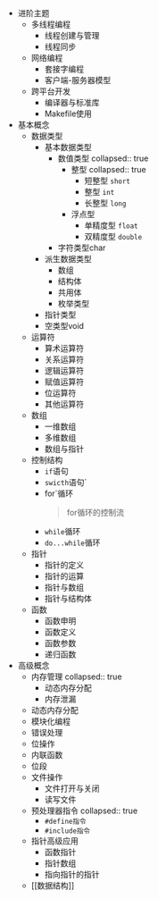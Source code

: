 - 进阶主题
	- 多线程编程
		- 线程创建与管理
		- 线程同步
	- 网络编程
		- 套接字编程
		- 客户端-服务器模型
	- 跨平台开发
		- 编译器与标准库
		- Makefile使用
- 基本概念
	- 数据类型
		- 基本数据类型
			- 数值类型
			  collapsed:: true
				- 整型
				  collapsed:: true
					- 短整型 `short`
					- 整型 `int`
					- 长整型 `long`
				- 浮点型
					- 单精度型 `float`
					- 双精度型 `double`
			- 字符类型char
		- 派生数据类型
			- 数组
			- 结构体
			- 共用体
			- 枚举类型
		- 指针类型
		- 空类型void
	- 运算符
		- 算术运算符
		- 关系运算符
		- 逻辑运算符
		- 赋值运算符
		- 位运算符
		- 其他运算符
	- 数组
		- 一维数组
		- 多维数组
		- 数组与指针
	- 控制结构
		- `if`语句
		- `swicth`语句`
		- for`循环
		  > for循环的控制流
		- `while`循环
		- `do...while`循环
	- 指针
		- 指针的定义
		- 指针的运算
		- 指针与数组
		- 指针与结构体
	- 函数
		- 函数申明
		- 函数定义
		- 函数参数
		- 递归函数
- 高级概念
	- 内存管理
	  collapsed:: true
		- 动态内存分配
		- 内存泄漏
	- 动态内存分配
	- 模块化编程
	- 错误处理
	- 位操作
	- 内联函数
	- 位段
	- 文件操作
		- 文件打开与关闭
		- 读写文件
	- 预处理器指令
	  collapsed:: true
		- `#define指令`
		- `#include指令`
	- 指针高级应用
		- 函数指针
		- 指针数组
		- 指向指针的指针
	- [[数据结构]]